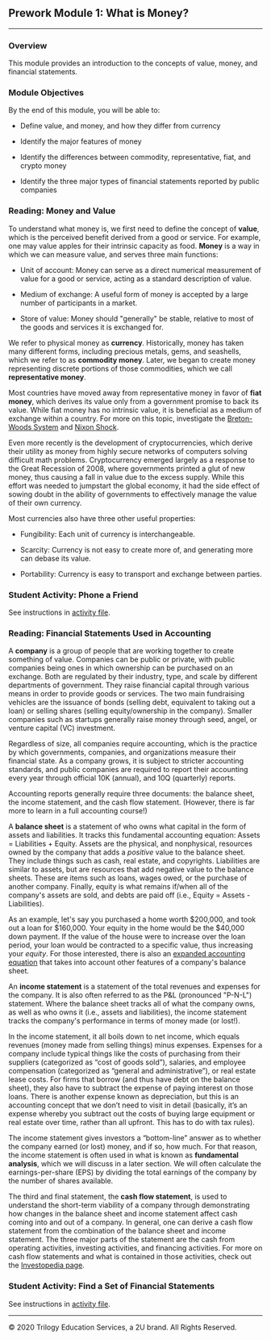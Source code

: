 ## Prework Module 1: What is Money?

---

### Overview

This module provides an introduction to the concepts of value, money, and financial statements.

### Module Objectives

By the end of this module, you will be able to:

* Define value, and money, and how they differ from currency

* Identify the major features of money

* Identify the differences between commodity, representative, fiat, and crypto money

* Identify the three major types of financial statements reported by public companies

### Reading: Money and Value

To understand what money is, we first need to define the concept of **value**, which is the perceived benefit derived from a good or service. For example, one may value apples for their intrinsic capacity as food. **Money** is a way in which we can measure value, and serves three main functions:

  * Unit of account: Money can serve as a direct numerical measurement of value for a good or service, acting as a standard description of value.

  * Medium of exchange: A useful form of money is accepted by a large number of participants in a market.

  * Store of value: Money should "generally" be stable, relative to most of the goods and services it is exchanged for.

We refer to physical money as **currency**. Historically, money has taken many different forms, including precious metals, gems, and seashells, which we refer to as **commodity money**. Later, we began to create money representing discrete portions of those commodities, which we call **representative money**.

Most countries have moved away from representative money in favor of **fiat money**, which derives its value only from a government promise to back its value. While fiat money has no intrinsic value, it is beneficial as a medium of exchange within a country. For more on this topic, investigate the [Breton-Woods System](https://en.wikipedia.org/wiki/Bretton_Woods_system) and [Nixon Shock](https://en.wikipedia.org/wiki/Nixon_shock).

Even more recently is the development of cryptocurrencies, which derive their utility as money from highly secure networks of computers solving difficult math problems. Cryptocurrency emerged largely as a response to the Great Recession of 2008, where governments printed a glut of new money, thus causing a fall in value due to the excess supply. While this effort was needed to jumpstart the global economy, it had the side effect of sowing doubt in the ability of governments to effectively manage the value of their own currency.

Most currencies also have three other useful properties:

  * Fungibility: Each unit of currency is interchangeable.

  * Scarcity: Currency is not easy to create more of, and generating more can debase its value.

  * Portability: Currency is easy to transport and exchange between parties.

### Student Activity: Phone a Friend

See instructions in [activity file](Activities/01-Stu_Phone_a_Friend/README.md).

### Reading: Financial Statements Used in Accounting

A **company** is a group of people that are working together to create something of value. Companies can be public or private, with public companies being ones in which ownership can be purchased on an exchange. Both are regulated by their industry, type, and scale by different departments of government. They raise financial capital through various means in order to provide goods or services. The two main fundraising vehicles are the issuance of bonds (selling debt, equivalent to taking out a loan) or selling shares (selling equity/ownership in the company). Smaller companies such as startups generally raise money through seed, angel, or venture capital (VC) investment.

Regardless of size, all companies require accounting, which is the practice by which governments, companies, and organizations measure their financial state. As a company grows, it is subject to stricter accounting standards, and public companies are required to report their accounting every year through official 10K (annual), and 10Q (quarterly) reports.

Accounting reports generally require three documents: the balance sheet, the income statement, and the cash flow statement. (However, there is far more to learn in a full accounting course!)

A **balance sheet** is a statement of who owns what capital in the form of assets and liabilities. It tracks this fundamental accounting equation: Assets = Liabilities + Equity. Assets are the physical, and nonphysical, resources owned by the company that adds a *positive* value to the balance sheet. They include things such as cash, real estate, and copyrights. Liabilities are similar to assets, but are resources that add negative value to the balance sheets. These are items such as loans, wages owed, or the purchase of another company. Finally, equity is what remains if/when all of the company's assets are sold, and debts are paid off (i.e., Equity = Assets - Liabilities). 

As an example, let's say you purchased a home worth $200,000, and took out a loan for $160,000. Your equity in the home would be the $40,000 down payment. If the value of the house were to increase over the loan period, your loan would be contracted to a specific value, thus increasing your *equity*. For those interested, there is also an [expanded accounting equation](https://www.investopedia.com/terms/e/expanded-accounting-equation.asp) that takes into account other features of a company's balance sheet.

An **income statement** is a statement of the total revenues and expenses for the company. It is also often referred to as the P&L (pronounced "P-N-L") statement. Where the balance sheet tracks all of what the company owns, as well as who owns it (i.e., assets and liabilities), the income statement tracks the company's performance in terms of money made (or lost!).

In the income statement, it all boils down to net income, which equals revenues (money made from selling things) minus expenses. Expenses for a company include typical things like the costs of purchasing from their suppliers (categorized as “cost of goods sold”), salaries, and employee compensation (categorized as “general and administrative”), or real estate lease costs. For firms that borrow (and thus have debt on the balance sheet), they also have to subtract the expense of paying interest on those loans. There is another expense known as depreciation, but this is an accounting concept that we don’t need to visit in detail (basically, it’s an expense whereby you subtract out the costs of buying large equipment or real estate over time, rather than all upfront. This has to do with tax rules).

The income statement gives investors a “bottom-line” answer as to whether the company earned (or lost) money, and if so, how much. For that reason, the income statement is often used in what is known as **fundamental analysis**, which we will discuss in a later section. We will often calculate the earnings-per-share (EPS) by dividing the total earnings of the company by the number of shares available.

The third and final statement, the **cash flow statement**, is used to understand the short-term viability of a company through demonstrating how changes in the balance sheet and income statement affect cash coming into and out of a company. In general, one can derive a cash flow statement from the combination of the balance sheet and income statement. The three major parts of the statement are the cash from operating activities, investing activities, and financing activities. For more on cash flow statements and what is contained in those activities, check out the [Investopedia page](https://www.investopedia.com/investing/what-is-a-cash-flow-statement/).

### Student Activity: Find a Set of Financial Statements

See instructions in [activity file](Activities/02-Stu_Find_a_Statement/README.md).


---

© 2020 Trilogy Education Services, a 2U brand. All Rights Reserved.
